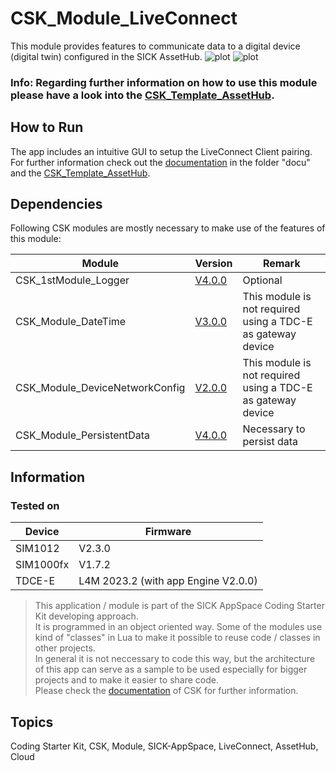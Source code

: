 # CSK_Module_LiveConnect

This module provides features to communicate data to a digital device (digital twin) configured in the SICK AssetHub.
![plot](./docu/media/LiveConnect_Pairing.png)
![plot](./docu/media/LiveConnect_Parameter.png)

### Info: Regarding further information on how to use this module please have a look into the [CSK_Template_AssetHub](https://github.com/SICKAppSpaceCodingStarterKit/CSK_Template_AssetHub).

## How to Run
The app includes an intuitive GUI to setup the LiveConnect Client pairing.  
For further information check out the [documentation](https://raw.githack.com/SICKAppSpaceCodingStarterKit/CSK_Module_LiveConnect/main/docu/CSK_Module_LiveConnect.html) in the folder "docu" and the [CSK_Template_AssetHub](https://github.com/SICKAppSpaceCodingStarterKit/CSK_Template_AssetHub).

## Dependencies
Following CSK modules are mostly necessary to make use of the features of this module:  

|Module|Version|Remark
|--|--|--|
|CSK_1stModule_Logger|[V4.0.0](https://github.com/SICKAppSpaceCodingStarterKit/CSK_1stModule_Logger/releases/tag/v4.0.0)|Optional
|CSK_Module_DateTime|[V3.0.0](https://github.com/SICKAppSpaceCodingStarterKit/CSK_Module_DateTime/releases/tag/v3.0.0)|This module is not required using a TDC-E as gateway device
|CSK_Module_DeviceNetworkConfig|[V2.0.0](https://github.com/SICKAppSpaceCodingStarterKit/CSK_Module_DeviceNetworkConfig/releases/tag/v2.0.0)|This module is not required using a TDC-E as gateway device
|CSK_Module_PersistentData|[V4.0.0](https://github.com/SICKAppSpaceCodingStarterKit/CSK_Module_PersistentData/releases/tag/v4.0.0)|Necessary to persist data

## Information
### Tested on
|Device|Firmware|
|--|--|
|SIM1012|V2.3.0|
|SIM1000fx|V1.7.2|
|TDCE-E|L4M 2023.2 (with app Engine V2.0.0)|

> This application / module is part of the SICK AppSpace Coding Starter Kit developing approach.  
It is programmed in an object oriented way. Some of the modules use kind of "classes" in Lua to make it possible to reuse code / classes in other projects.  
In general it is not neccessary to code this way, but the architecture of this app can serve as a sample to be used especially for bigger projects and to make it easier to share code.  
Please check the [documentation](https://github.com/SICKAppSpaceCodingStarterKit/.github/blob/main/docu/SICKAppSpaceCodingStarterKit_Documentation.md) of CSK for further information.

## Topics
Coding Starter Kit, CSK, Module, SICK-AppSpace, LiveConnect, AssetHub, Cloud
